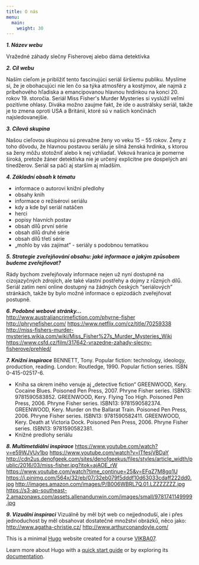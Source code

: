```yaml
---
title: O nás
menu:
  main:
    weight: 30
---
```


***1. Název webu***

Vražedné záhady slečny Fisherovej alebo dáma detektívka

***2. Cíl webu***

Naším cieľom je priblížiť tento fascinujúci seriál širšiemu publiku. Myslíme si, že je obohacujúci nie len čo sa týka atmosféry a kostýmov, ale najmä z príbehového hľadiska a emancipovanou hlavnou hrdinkou na konci 20. rokov 19. storočia. Seriál Miss Fisher's Murder Mysteries si vyslúžil veľmi pozitívne ohlasy. Diváka možno zaujme fakt, že ide o austrálsky seriál, takže je to zmena oproti USA a Británii, ktoré sú v našich končinách najsledovanejšie.

***3. Cílová skupina***

Našou cieľovou skupinou sú prevažne ženy vo veku 15 – 55 rokov. 
Ženy z toho dôvodu, že hlavnou postavou seriálu je silná ženská hrdinka, s ktorou sa ženy môžu stotožniť alebo k nej vzhliadať. 
Veková hranica je pomerne široká, pretože žáner detektívka nie je určený explicitne pre dospelých ani tínedžerov. Seriál sa páči aj starším aj mladším.

***4. Základní obsah k tématu***

- informace o autorovi knižní předlohy
- obsahy knih
- informace o režisérovi seriálu
- kdy a kde byl seriál natáčen
- herci
- popisy hlavních postav
- obsah dílů první série
- obsah dílů druhé série
- obsah dílů třetí série
- „mohlo by vás zajímat” - seriály s podobnou tematikou


***5. Strategie zveřejňování obsahu: jaké informace a jakým způsobem budeme zveřejňovat?***

Rády bychom zveřejňovaly informace nejen už nyní dostupné na cizojazyčných zdrojích, ale také vlastní postřehy a dojmy z různých dílů. Seriál zatím není online dostupný na žádných českých “seriálových” stránkách, takže by bylo možné informace o epizodách zveřejňovat postupně.

***6. Podobné webové stránky...***
http://www.australiancrimefiction.com/phyrne-fisher
http://phrynefisher.com/
https://www.netflix.com/cz/title/70259338
http://miss-fishers-murder-mysteries.wikia.com/wiki/Miss_Fisher%27s_Murder_Mysteries_Wiki
https://www.csfd.cz/film/317642-vrazedne-zahady-slecny-fisherove/prehled/

***7. Knižní inspirace***
BENNETT, Tony. Popular fiction: technology, ideology, production, reading. London: Routledge, 1990. Popular fiction series. ISBN 0-415-02517-6.
- Kniha sa okrem iného venuje aj „detective fiction“
GREENWOOD, Kery. Cocaine Blues. Poisoned Pen Press, 2007. Phryne Fisher series. ISBN13: 9781590583852.
GREENWOOD, Kery. Flying Too High. Poisoned Pen Press, 2006. Phryne Fisher series. ISBN13: 9781590582374.
GREENWOOD, Kery. Murder on the Ballarat Train. Poisoned Pen Press, 2006. Phryne Fisher series. ISBN13: 9781590582411.
GREENWOOD, Kery. Death at Victoria Dock. Poisoned Pen Press, 2006. Phryne Fisher series. ISBN13: 9781590582381.
- Knižné predlohy seriálu

***8. Multimetdiální inspirace***
https://www.youtube.com/watch?v=e59WJVUv1bo
https://www.youtube.com/watch?v=ITfesjVBDaY
http://cdn2us.denofgeek.com/sites/denofgeekus/files/styles/article_width/public/2016/03/miss-fisher.jpg?itok=ajAOE_rW 
https://www.youtube.com/watch?time_continue=25&v=EFqZ7M8gq1U 
https://i.pinimg.com/564x/32/eb/07/32eb079f5dddf10d63033cdaff222dd0.jpg 
http://images.amazon.com/images/P/B006WBRL7Q.01.LZZZZZZZ.jpg 
https://s3-ap-southeast-2.amazonaws.com/assets.allenandunwin.com/images/small/9781741149999.jpg 

***9. Vizuální inspiraci***
Vizuálně by měl být web co nejjednoduší, ale i přes jednoduchost by měl obsahovat dostatečné množství obrázků, něco jako: http://www.agatha-christie.cz/ http://www.arthurconandoyle.com/ 

This is a minimal [Hugo][] website created for a course [VIKBA07][].

Learn more about Hugo with a [quick start guide][qs] or by exploring its [documentation][hugoDocs].

[Hugo]: https://gohugo.io
[VIKBA07]: https://is.muni.cz/predmet/phil/VIKBA07
[hugoDocs]: https://gohugo.io/documentation/
[qs]: https://gohugo.io/getting-started/quick-start/
